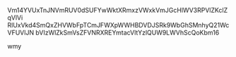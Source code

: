 Vm14YVUxTnJNVmRUV0dSUFYwWktXRmxzVWxkVmJGcHlWV3RPVlZKclZqVlVi
RlUxVkd4SmQxZHVWbFpTCmJFWXpWWHBDVDJSRk9WbGhSMnhyQ21WcVFUVlJN
bVIzWlZkSmVsZFVNRXREYmtacVltYzlQUW9LWVhScQoKbm16

wmy